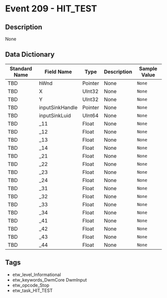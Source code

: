 # Event 209 - HIT_TEST

## Description
None

## Data Dictionary
|Standard Name|Field Name|Type|Description|Sample Value|
|---|---|---|---|---|
|TBD|hWnd|Pointer|None|`None`|
|TBD|X|UInt32|None|`None`|
|TBD|Y|UInt32|None|`None`|
|TBD|inputSinkHandle|Pointer|None|`None`|
|TBD|inputSinkLuid|UInt64|None|`None`|
|TBD|_11|Float|None|`None`|
|TBD|_12|Float|None|`None`|
|TBD|_13|Float|None|`None`|
|TBD|_14|Float|None|`None`|
|TBD|_21|Float|None|`None`|
|TBD|_22|Float|None|`None`|
|TBD|_23|Float|None|`None`|
|TBD|_24|Float|None|`None`|
|TBD|_31|Float|None|`None`|
|TBD|_32|Float|None|`None`|
|TBD|_33|Float|None|`None`|
|TBD|_34|Float|None|`None`|
|TBD|_41|Float|None|`None`|
|TBD|_42|Float|None|`None`|
|TBD|_43|Float|None|`None`|
|TBD|_44|Float|None|`None`|

## Tags
* etw_level_Informational
* etw_keywords_DwmCore DwmInput
* etw_opcode_Stop
* etw_task_HIT_TEST